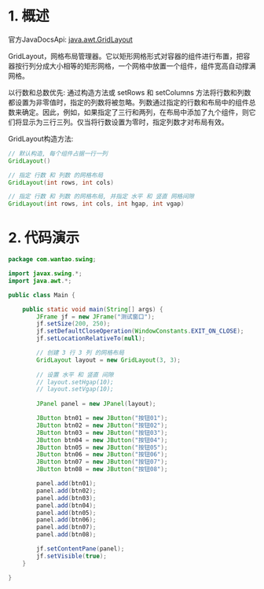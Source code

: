 # 1. 概述
官方JavaDocsApi: [java.awt.GridLayout](https://docs.oracle.com/javase/8/docs/api/java/awt/GridLayout.html)

GridLayout，网格布局管理器。它以矩形网格形式对容器的组件进行布置，把容器按行列分成大小相等的矩形网格，一个网格中放置一个组件，组件宽高自动撑满网格。

以行数和总数优先: 通过构造方法或 setRows 和 setColumns 方法将行数和列数都设置为非零值时，指定的列数将被忽略。列数通过指定的行数和布局中的组件总数来确定。因此，例如，如果指定了三行和两列，在布局中添加了九个组件，则它们将显示为三行三列。仅当将行数设置为零时，指定列数才对布局有效。

GridLayout构造方法:

```java
// 默认构造, 每个组件占据一行一列
GridLayout() 

// 指定 行数 和 列数 的网格布局
GridLayout(int rows, int cols)

// 指定 行数 和 列数 的网格布局, 并指定 水平 和 竖直 网格间隙
GridLayout(int rows, int cols, int hgap, int vgap)
```

# 2. 代码演示

```java
package com.wantao.swing;

import javax.swing.*;
import java.awt.*;

public class Main {

    public static void main(String[] args) {
        JFrame jf = new JFrame("测试窗口");
        jf.setSize(200, 250);
        jf.setDefaultCloseOperation(WindowConstants.EXIT_ON_CLOSE);
        jf.setLocationRelativeTo(null);

        // 创建 3 行 3 列 的网格布局
        GridLayout layout = new GridLayout(3, 3);
        
        // 设置 水平 和 竖直 间隙
        // layout.setHgap(10);
        // layout.setVgap(10);
        
        JPanel panel = new JPanel(layout);

        JButton btn01 = new JButton("按钮01");
        JButton btn02 = new JButton("按钮02");
        JButton btn03 = new JButton("按钮03");
        JButton btn04 = new JButton("按钮04");
        JButton btn05 = new JButton("按钮05");
        JButton btn06 = new JButton("按钮06");
        JButton btn07 = new JButton("按钮07");
        JButton btn08 = new JButton("按钮08");

        panel.add(btn01);
        panel.add(btn02);
        panel.add(btn03);
        panel.add(btn04);
        panel.add(btn05);
        panel.add(btn06);
        panel.add(btn07);
        panel.add(btn08);

        jf.setContentPane(panel);
        jf.setVisible(true);
    }

}
```

